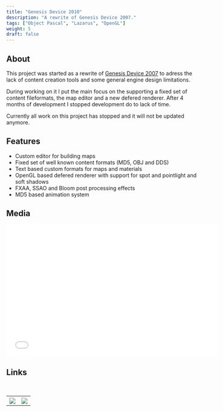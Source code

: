 ```yaml
---
title: "Genesis Device 2010"
description: "A rewrite of Genesis Device 2007."
tags: ["Object Pascal", "Lazarus", "OpenGL"]
weight: 5
draft: false
---
```


## About

This project was started as a rewrite of [Genesis Device 2007](https://www.luukvanvenrooij.nl/project/genesisdevice2007/) to adress the lack of content creation tools and some general engine design limitations.

During working on it I put the main focus on the supporting a fixed set of content fileformats, the map editor and a new defered renderer. After 4 months of development I stopped development do to lack of time.

Currently all work on this project has stopped and it will not be updated anymore.

## Features

* Custom editor for building maps
* Fixed set of well known content formats (MD5, OBJ and DDS) 
* Text based custom formats for maps and materials
* OpenGL based defered renderer with support for spot and pointlight and soft shadows
* FXAA, SSAO and Bloom post processing effects
* MD5 based animation system

## Media

<div class="iframeWrapper">
    <iframe width="560" height="349" src="//www.youtube.com/embed/GlelXcj9M0o?rel=0&amp;hd=1" frameborder="0" allowfullscreen=""></iframe>
</div>

## Links
<br>
<table style="width:100%">
  <tr>
    <th style="text-align: center">
        <a title="Github" target="_blank" href="https://github.com/seriva/GenesisDevice-2010">
            <img src="/images/github_icon.png"  style="max-width:75px" />
        </a>
    </th>
    <th style="text-align: center">
        <a title="Download" target="_blank" href="https://github.com/seriva/GenesisDevice-2010/archive/master.zip">
            <img src="/images/download_icon.png" style="max-width:75px" />
        </a>
    </th>
  </tr>
</table>

